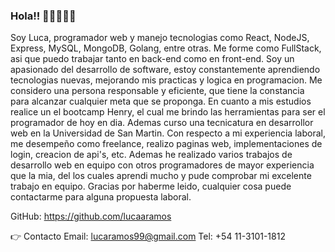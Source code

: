 ### Hola!! 👋🏻👨🏻‍💻
Soy Luca, programador web y manejo tecnologias como React, NodeJS, Express, MySQL, MongoDB, Golang, entre otras. Me forme como FullStack, asi que puedo trabajar tanto en back-end como en front-end.
Soy un apasionado del desarrollo de software, estoy constantemente aprendiendo tecnologias nuevas, mejorando mis practicas y logica en programacion. Me considero una persona responsable y eficiente, que tiene la constancia para alcanzar cualquier meta que se proponga. 
En cuanto a mis estudios realice un el bootcamp Henry, el cual me brindo las herramientas para ser el programador de hoy en dia. Ademas curso una tecnicatura en desarrollor web en la Universidad de San Martin. 
Con respecto a mi experiencia laboral, me desempeño como freelance, realizo paginas web, implementaciones de login, creacion de api's, etc. Ademas he realizado varios trabajos de desarrollo web en equipo con otros programadores de mayor experiencia que la mia, del los cuales aprendi mucho y pude comprobar mi excelente trabajo en equipo. 
Gracias por haberme leido, cualquier cosa puede contactarme para alguna propuesta laboral.

GitHub: https://github.com/lucaaramos

👉 Contacto
Email: lucaramos99@gmail.com
Tel: +54 11-3101-1812
<!--
**lucaaramos/lucaaramos** is a ✨ _special_ ✨ repository because its `README.md` (this file) appears on your GitHub profile.

Here are some ideas to get you started:

- 🔭 I’m currently working on ...
- 🌱 I’m currently learning ...
- 👯 I’m looking to collaborate on ...
- 🤔 I’m looking for help with ...
- 💬 Ask me about ...
- 📫 How to reach me: ...
- 😄 Pronouns: ...
- ⚡ Fun fact: ...
-->
